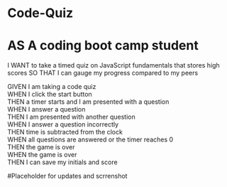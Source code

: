 # Code-Quiz

#  AS A coding boot camp student
I WANT to take a timed quiz on JavaScript fundamentals that stores high scores
SO THAT I can gauge my progress compared to my peers

  GIVEN I am taking a code quiz  
  WHEN I click the start button  
  THEN a timer starts and I am presented with a question  
  WHEN I answer a question  
  THEN I am presented with another question  
  WHEN I answer a question incorrectly  
  THEN time is subtracted from the clock  
  WHEN all questions are answered or the timer reaches 0  
  THEN the game is over  
  WHEN the game is over  
  THEN I can save my initials and score  


#Placeholder for updates and scrrenshot
